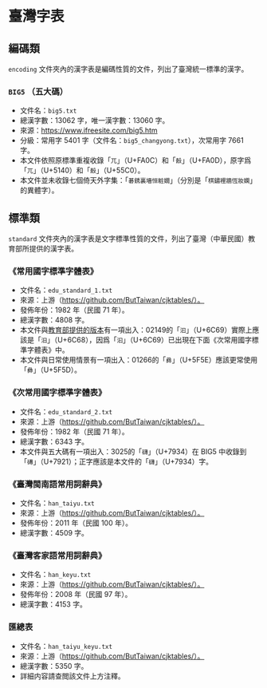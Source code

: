 # 臺灣字表

## 編碼類

`encoding` 文件夾內的漢字表是編碼性質的文件，列出了臺灣統一標準的漢字。

### `BIG5` （五大碼）

* 文件名：`big5.txt`
* 總漢字數：13062 字，唯一漢字數：13060 字。
* 來源：https://www.ifreesite.com/big5.htm
* 分級：常用字 5401 字（文件名：`big5_changyong.txt`），次常用字 7661 字。
* 本文件依照原標準重複收錄「`兀`」（U+FA0C）和「`嗀`」（U+FA0D），原字爲「`兀`」（U+5140）和「`嗀`」（U+55C0）。
* 本文件並未收錄七個倚天外字集：「`碁銹裏墻恒粧嫺`」（分別是「`棋鏽裡牆恆妝嫻`」的異體字）。

## 標準類

`standard` 文件夾內的漢字表是文字標準性質的文件，列出了臺灣（中華民國）教育部所提供的漢字表。

### 《常用國字標準字體表》

* 文件名：`edu_standard_1.txt`
* 來源：上游（https://github.com/ButTaiwan/cjktables/）。
* 發佈年份：1982 年（民國 71 年）。
* 總漢字數：4808 字。
* 本文件與[教育部提供的版本](https://zh.wikisource.org/wiki/%E5%B8%B8%E7%94%A8%E5%9C%8B%E5%AD%97%E6%A8%99%E6%BA%96%E5%AD%97%E9%AB%94%E8%A1%A8)有一項出入：02149的「`汩`」（U+6C69）實際上應該是「`汨`」（U+6C68），因爲「`汩`」（U+6C69）已出現在下面《次常用國字標準字體表》中。
* 本文件與日常使用情景有一項出入：01266的「`彞`」（U+5F5E）應該更常使用「`彝`」（U+5F5D）。

### 《次常用國字標準字體表》

* 文件名：`edu_standard_2.txt`
* 來源：上游（https://github.com/ButTaiwan/cjktables/）。
* 發佈年份：1982 年（民國 71 年）。
* 總漢字數：6343 字。
* 本文件與五大碼有一項出入：3025的「`礴`」（U+7934）在 BIG5 中收錄到「`礡`」（U+7921）；正字應該是本文件的「`礴`」（U+7934）字。

### 《臺灣閩南語常用詞辭典》

* 文件名：`han_taiyu.txt`
* 來源：上游（https://github.com/ButTaiwan/cjktables/）。
* 發佈年份：2011 年（民國 100 年）。
* 總漢字數：4509 字。

### 《臺灣客家語常用詞辭典》

* 文件名：`han_keyu.txt`
* 來源：上游（https://github.com/ButTaiwan/cjktables/）。
* 發佈年份：2008 年（民國 97 年）。
* 總漢字數：4153 字。

### 匯總表

* 文件名：`han_taiyu_keyu.txt`
* 來源：上游（https://github.com/ButTaiwan/cjktables/）。
* 總漢字數：5350 字。
* 詳細内容請查閲該文件上方注釋。